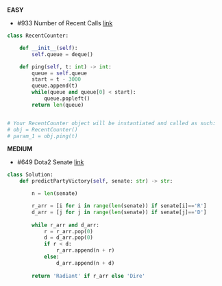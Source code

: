 __EASY__ 

- #933 Number of Recent Calls [link](https://leetcode.com/problems/number-of-recent-calls/description/?envType=study-plan-v2&envId=leetcode-75)
```python
class RecentCounter:

    def __init__(self):
        self.queue = deque()

    def ping(self, t: int) -> int:
        queue = self.queue
        start = t - 3000
        queue.append(t)
        while(queue and queue[0] < start):
            queue.popleft()
        return len(queue)


# Your RecentCounter object will be instantiated and called as such:
# obj = RecentCounter()
# param_1 = obj.ping(t)
```

__MEDIUM__ 

- #649 Dota2 Senate [link](https://leetcode.com/problems/dota2-senate/)
```python
class Solution:
    def predictPartyVictory(self, senate: str) -> str:

        n = len(senate)

        r_arr = [i for i in range(len(senate)) if senate[i]=='R']
        d_arr = [j for j in range(len(senate)) if senate[j]=='D']
        
        while r_arr and d_arr:
            r = r_arr.pop(0)
            d = d_arr.pop(0)
            if r < d:
                r_arr.append(n + r)
            else:
                d_arr.append(n + d)
                
        return 'Radiant' if r_arr else 'Dire'
```

